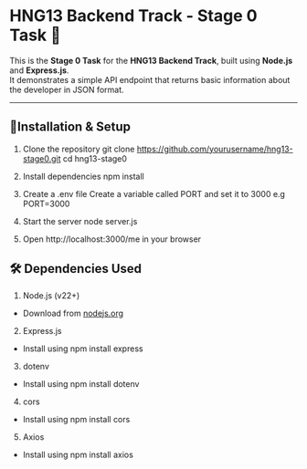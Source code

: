 # HNG13 Backend Track - Stage 0 Task 🚀

This is the **Stage 0 Task** for the **HNG13 Backend Track**, built using **Node.js** and **Express.js**.  
It demonstrates a simple API endpoint that returns basic information about the developer in JSON format.

---

## 📁Installation & Setup
1. Clone the repository
  git clone https://github.com/yourusername/hng13-stage0.git
  cd hng13-stage0

2. Install dependencies
   npm install

3. Create a .env file
   Create a variable called PORT and set it to 3000
   e.g PORT=3000
  
4. Start the server
  node server.js

5. Open http://localhost:3000/me in your browser

## 🛠️ Dependencies Used
1. Node.js (v22+)
  - Download from [nodejs.org](https://nodejs.org/)

2. Express.js
  - Install using npm install express

3. dotenv
  - Install using npm install dotenv

4. cors
  - Install using npm install cors

5. Axios
  - Install using npm install axios

